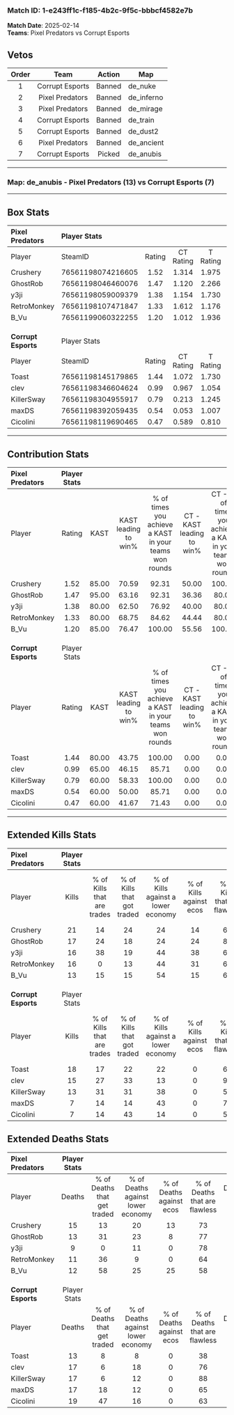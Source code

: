 ### Match ID: 1-e243ff1c-f185-4b2c-9f5c-bbbcf4582e7b  
**Match Date**: 2025-02-14  
**Teams**: Pixel Predators vs Corrupt Esports  

## Vetos  

| Order | Team | Action | Map |
| :---: | :--: | :----: | --- |
| 1 | Corrupt Esports | Banned | de_nuke |
| 2 | Pixel Predators | Banned | de_inferno |
| 3 | Pixel Predators | Banned | de_mirage |
| 4 | Corrupt Esports | Banned | de_train |
| 5 | Corrupt Esports | Banned | de_dust2 |
| 6 | Pixel Predators | Banned | de_ancient |
| 7 | Corrupt Esports | Picked | de_anubis |

---  

### **Map**: de_anubis - Pixel Predators (13) vs Corrupt Esports (7)  
---  

## Box Stats  

| **Pixel Predators** | Player Stats      |        |           |          |       |       |       |         |        |      |     |
| :- | :- | :-: | :-: | :-: | :-: | :-: | :-: | :-: | :-: | :-: | :-: |
| Player              | SteamID           | Rating | CT Rating | T Rating | KAST  |  ADR  | Kills | Assists | Deaths | K/D  | HS% |
| Crushery            | 76561198074216605 |  1.52  |   1.314   |  1.975   | 85.00 | 101.0 |  21   |    2    |   15   | 1.40 | 61  |
| GhostRob            | 76561198046460076 |  1.47  |   1.120   |  2.266   | 95.00 | 88.5  |  17   |    9    |   13   | 1.31 | 52  |
| y3ji                | 76561198059009379 |  1.38  |   1.154   |  1.730   | 80.00 | 81.4  |  16   |    5    |   9    | 1.78 | 68  |
| RetroMonkey         | 76561198107471847 |  1.33  |   1.612   |  1.176   | 80.00 | 82.0  |  16   |    5    |   11   | 1.45 | 31  |
| B_Vu                | 76561199060322255 |  1.20  |   1.012   |  1.936   | 85.00 | 74.0  |  13   |    7    |   12   | 1.08 | 38  |
|                     |                   |        |           |          |       |       |       |         |        |      |     |
|                     |                   |        |           |          |       |       |       |         |        |      |     |
|                     |                   |        |           |          |       |       |       |         |        |      |     |
| **Corrupt Esports** | Player Stats      |        |           |          |       |       |       |         |        |      |     |
| Player              | SteamID           | Rating | CT Rating | T Rating | KAST  |  ADR  | Kills | Assists | Deaths | K/D  | HS% |
| Toast               | 76561198145179865 |  1.44  |   1.072   |  1.730   | 80.00 | 98.3  |  18   |    9    |   13   | 1.38 | 61  |
| clev                | 76561198346604624 |  0.99  |   0.967   |  1.054   | 65.00 | 75.4  |  15   |    4    |   17   | 0.88 | 73  |
| KillerSway          | 76561198304955917 |  0.79  |   0.213   |  1.245   | 60.00 | 55.2  |  13   |    2    |   17   | 0.76 | 38  |
| maxDS               | 76561198392059435 |  0.54  |   0.053   |  1.007   | 60.00 | 50.7  |   7   |    6    |   17   | 0.41 | 57  |
| Cicolini            | 76561198119690465 |  0.47  |   0.589   |  0.810   | 60.00 | 49.8  |   7   |    3    |   19   | 0.37 | 57  |
---  

## Contribution Stats  

| **Pixel Predators** | Player Stats |       |                      |                                                        |                           |                                                             |                          |                                                            |
| :- | :-: | :-: | :-: | :-: | :-: | :-: | :-: | :-: |
| Player              |    Rating    | KAST  | KAST leading to win% | % of times you achieve a KAST in your teams won rounds | CT - KAST leading to win% | CT - % of times you achieve a KAST in your teams won rounds | T - KAST leading to win% | T - % of times you achieve a KAST in your teams won rounds |
| Crushery            |     1.52     | 85.00 |        70.59         |                         92.31                          |           50.00           |                           100.00                            |          100.00          |                           87.50                            |
| GhostRob            |     1.47     | 95.00 |        63.16         |                         92.31                          |           36.36           |                            80.00                            |          100.00          |                           100.00                           |
| y3ji                |     1.38     | 80.00 |        62.50         |                         76.92                          |           40.00           |                            80.00                            |          100.00          |                           75.00                            |
| RetroMonkey         |     1.33     | 80.00 |        68.75         |                         84.62                          |           44.44           |                            80.00                            |          100.00          |                           87.50                            |
| B_Vu                |     1.20     | 85.00 |        76.47         |                         100.00                         |           55.56           |                           100.00                            |          100.00          |                           100.00                           |
|                     |              |       |                      |                                                        |                           |                                                             |                          |                                                            |
|                     |              |       |                      |                                                        |                           |                                                             |                          |                                                            |
|                     |              |       |                      |                                                        |                           |                                                             |                          |                                                            |
| **Corrupt Esports** | Player Stats |       |                      |                                                        |                           |                                                             |                          |                                                            |
| Player              |    Rating    | KAST  | KAST leading to win% | % of times you achieve a KAST in your teams won rounds | CT - KAST leading to win% | CT - % of times you achieve a KAST in your teams won rounds | T - KAST leading to win% | T - % of times you achieve a KAST in your teams won rounds |
| Toast               |     1.44     | 80.00 |        43.75         |                         100.00                         |           0.00            |                            0.00                             |          70.00           |                           100.00                           |
| clev                |     0.99     | 65.00 |        46.15         |                         85.71                          |           0.00            |                            0.00                             |          75.00           |                           85.71                            |
| KillerSway          |     0.79     | 60.00 |        58.33         |                         100.00                         |           0.00            |                            0.00                             |          77.78           |                           100.00                           |
| maxDS               |     0.54     | 60.00 |        50.00         |                         85.71                          |           0.00            |                            0.00                             |          66.67           |                           85.71                            |
| Cicolini            |     0.47     | 60.00 |        41.67         |                         71.43                          |           0.00            |                            0.00                             |          71.43           |                           71.43                            |
---  

## Extended Kills Stats  

| **Pixel Predators** | Player Stats |                            |                            |                                    |                         |                              |                                 |                                       |                    |           |
| :- | :-: | :-: | :-: | :-: | :-: | :-: | :-: | :-: | :-: | :-: |
| Player              |    Kills     | % of Kills that are trades | % of Kills that got traded | % of Kills against a lower economy | % of Kills against ecos | % of Kills that are flawless | % of Kills that are close duels | % of Kills that are assisted by flash | Pistol Round Kills | AWP Kills |
| Crushery            |      21      |             14             |             24             |                 24                 |           14            |              62              |               14                |                  10                   |         0          |     3     |
| GhostRob            |      17      |             24             |             18             |                 24                 |           24            |              82              |                0                |                   0                   |         0          |     5     |
| y3ji                |      16      |             38             |             19             |                 44                 |           38            |              63              |                0                |                  13                   |         0          |     1     |
| RetroMonkey         |      16      |             0              |             13             |                 44                 |           31            |              69              |               19                |                   0                   |         8          |     0     |
| B_Vu                |      13      |             15             |             15             |                 54                 |           15            |              62              |                0                |                   0                   |         0          |     1     |
|                     |              |                            |                            |                                    |                         |                              |                                 |                                       |                    |           |
|                     |              |                            |                            |                                    |                         |                              |                                 |                                       |                    |           |
|                     |              |                            |                            |                                    |                         |                              |                                 |                                       |                    |           |
| **Corrupt Esports** | Player Stats |                            |                            |                                    |                         |                              |                                 |                                       |                    |           |
| Player              |    Kills     | % of Kills that are trades | % of Kills that got traded | % of Kills against a lower economy | % of Kills against ecos | % of Kills that are flawless | % of Kills that are close duels | % of Kills that are assisted by flash | Pistol Round Kills | AWP Kills |
| Toast               |      18      |             17             |             22             |                 22                 |            0            |              67              |               11                |                   0                   |         0          |     4     |
| clev                |      15      |             27             |             33             |                 13                 |            0            |              93              |                0                |                   0                   |         0          |     1     |
| KillerSway          |      13      |             31             |             31             |                 38                 |            0            |              54              |               15                |                  23                   |         0          |     0     |
| maxDS               |      7       |             14             |             14             |                 43                 |            0            |              71              |               14                |                  14                   |         0          |     0     |
| Cicolini            |      7       |             14             |             43             |                 14                 |            0            |              57              |               14                |                  29                   |         0          |     1     |
## Extended Deaths Stats  

| **Pixel Predators** | Player Stats |                             |                                   |                          |                               |                            |                           |               |
| :- | :-: | :-: | :-: | :-: | :-: | :-: | :-: | :-: |
| Player              |    Deaths    | % of Deaths that get traded | % of Deaths against lower economy | % of Deaths against ecos | % of Deaths that are flawless | % of Deaths that are close | % of Deaths while blinded | Deaths to AWP |
| Crushery            |      15      |             13              |                20                 |            13            |              73               |             7              |            13             |       0       |
| GhostRob            |      13      |             31              |                23                 |            8             |              77               |             8              |            15             |       0       |
| y3ji                |      9       |              0              |                11                 |            0             |              78               |             11             |            11             |       0       |
| RetroMonkey         |      11      |             36              |                 9                 |            0             |              64               |             18             |             9             |       0       |
| B_Vu                |      12      |             58              |                25                 |            25            |              58               |             8              |             0             |       0       |
|                     |              |                             |                                   |                          |                               |                            |                           |               |
|                     |              |                             |                                   |                          |                               |                            |                           |               |
|                     |              |                             |                                   |                          |                               |                            |                           |               |
| **Corrupt Esports** | Player Stats |                             |                                   |                          |                               |                            |                           |               |
| Player              |    Deaths    | % of Deaths that get traded | % of Deaths against lower economy | % of Deaths against ecos | % of Deaths that are flawless | % of Deaths that are close | % of Deaths while blinded | Deaths to AWP |
| Toast               |      13      |              8              |                 8                 |            0             |              38               |             8              |             8             |       2       |
| clev                |      17      |              6              |                18                 |            0             |              76               |             0              |             6             |       2       |
| KillerSway          |      17      |              6              |                12                 |            0             |              88               |             6              |             6             |       1       |
| maxDS               |      17      |             18              |                12                 |            0             |              65               |             12             |             0             |       2       |
| Cicolini            |      19      |             47              |                16                 |            0             |              63               |             11             |             5             |       1       |

